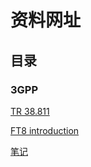 # 资料网址

## 目录

### 3GPP

[TR 38.811](https://htmlpreview.github.io/?https://github.com/hkkkk02/notes/blob/main/3GPP%20TR%2038.811.html)

[FT8 introduction](https://htmlpreview.github.io/?https://github.com/hkkkk02/notes/blob/main/FT8_Hinson_tips_for_HF_DXers.html)

[笔记](https://htmlpreview.github.io/?https://github.com/hkkkk02/notes/blob/main/RIS.html)